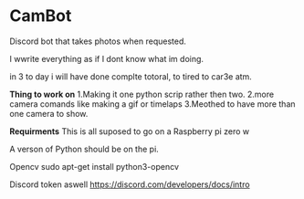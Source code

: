 # CamBot
Discord bot that takes photos when requested.

I wwrite everything as if I dont know what im doing.

in 3 to day i will have done complte totoral, to tired to car3e atm.


**Thing to work on**
1.Making it one python scrip rather then two.
2.more camera comands like making a gif or timelaps
3.Meothed to have more than one camera to show.


**Requirments**
This is all suposed to go on a Raspberry pi zero w

A verson of Python should be on the pi.


Opencv
sudo apt-get install python3-opencv


Discord token aswell
https://discord.com/developers/docs/intro
